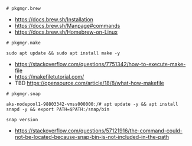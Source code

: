 ```
# pkgmgr.brew
```

- https://docs.brew.sh/Installation
- https://docs.brew.sh/Manpage#commands
- https://docs.brew.sh/Homebrew-on-Linux

```
# pkgmgr.make

sudo apt update && sudo apt install make -y
```

- https://stackoverflow.com/questions/7751342/how-to-execute-make-file
- https://makefiletutorial.com/
- TBD https://opensource.com/article/18/8/what-how-makefile

```
# pkgmgr.snap

aks-nodepool1-98803342-vmss000000:/# apt update -y && apt install snapd -y && export PATH=$PATH:/snap/bin

snap version
```

- https://stackoverflow.com/questions/57121916/the-command-could-not-be-located-because-snap-bin-is-not-included-in-the-path
